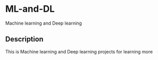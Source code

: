 # ML-and-DL
Machine learning and Deep learning

## Description
This is Machine learning and Deep learning projects for learning more

